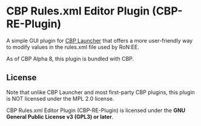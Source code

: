 # CBP Rules.xml Editor Plugin (CBP-RE-Plugin)

A simple GUI plugin for [CBP Launcher](https://github.com/MHLoppy/CBP-Launcher) that offers a more user-friendly way to modify values in the rules.xml file used by RoN:EE.

As of CBP Alpha 8, this plugin is bundled with CBP.

## License
Note that unlike CBP Launcher and most first-party CBP plugins, this plugin is NOT licensed under the MPL 2.0 license.

CBP Rules.xml Editor Plugin (CBP-RE-Plugin) is licensed under the **GNU General Public License v3 (GPL3) or later**.
